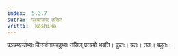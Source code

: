 ```yaml
---
index:  5.3.7
sutra:  पञ्चम्यास् तसिल्
vritti:  kashika 
---
```


पञ्चम्यन्तेभ्यः किंसर्वनामबहुभ्यः तसिल् प्रत्ययो भवति। कुतः। यतः। ततः। बहुतः।

